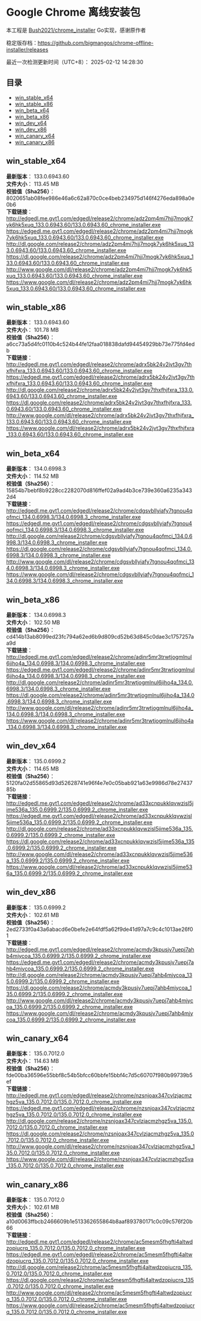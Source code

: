 # Google Chrome 离线安装包
本工程是 [Bush2021/chrome_installer](https://github.com/Bush2021/chrome_installer) Go实现，感谢原作者

稳定版存档：<https://github.com/bigmangos/chrome-offline-installer/releases>

最近一次检测更新时间（UTC+8）：
2025-02-12 14:28:30

## 目录
* [win_stable_x64](https://github.com/bigmangos/chrome-offline-installer?tab=readme-ov-file#win_stable_x64)
* [win_stable_x86](https://github.com/bigmangos/chrome-offline-installer?tab=readme-ov-file#win_stable_x86)
* [win_beta_x64](https://github.com/bigmangos/chrome-offline-installer?tab=readme-ov-file#win_beta_x64)
* [win_beta_x86](https://github.com/bigmangos/chrome-offline-installer?tab=readme-ov-file#win_beta_x86)
* [win_dev_x64](https://github.com/bigmangos/chrome-offline-installer?tab=readme-ov-file#win_dev_x64)
* [win_dev_x86](https://github.com/bigmangos/chrome-offline-installer?tab=readme-ov-file#win_dev_x86)
* [win_canary_x64](https://github.com/bigmangos/chrome-offline-installer?tab=readme-ov-file#win_canary_x64)
* [win_canary_x86](https://github.com/bigmangos/chrome-offline-installer?tab=readme-ov-file#win_canary_x86)

## win_stable_x64
**最新版本**： 133.0.6943.60  
**文件大小**： 113.45 MB  
**校验值（Sha256）**： 8020651ab08fee986e46a6c62a870c0ce4beb234975d146f4276eda898a0e0b6  
**下载链接**：
http://edgedl.me.gvt1.com/edgedl/release2/chrome/adz2pm4mi7hjj7mogk7yk6hk5xuq_133.0.6943.60/133.0.6943.60_chrome_installer.exe
https://edgedl.me.gvt1.com/edgedl/release2/chrome/adz2pm4mi7hjj7mogk7yk6hk5xuq_133.0.6943.60/133.0.6943.60_chrome_installer.exe
http://dl.google.com/release2/chrome/adz2pm4mi7hjj7mogk7yk6hk5xuq_133.0.6943.60/133.0.6943.60_chrome_installer.exe
https://dl.google.com/release2/chrome/adz2pm4mi7hjj7mogk7yk6hk5xuq_133.0.6943.60/133.0.6943.60_chrome_installer.exe
http://www.google.com/dl/release2/chrome/adz2pm4mi7hjj7mogk7yk6hk5xuq_133.0.6943.60/133.0.6943.60_chrome_installer.exe
https://www.google.com/dl/release2/chrome/adz2pm4mi7hjj7mogk7yk6hk5xuq_133.0.6943.60/133.0.6943.60_chrome_installer.exe
## win_stable_x86
**最新版本**： 133.0.6943.60  
**文件大小**： 101.78 MB  
**校验值（Sha256）**： a6cc73a5d4fc0110b4c524b44fe12faa018838dafd94454929bb73e775fd4edb  
**下载链接**：
http://edgedl.me.gvt1.com/edgedl/release2/chrome/adrx5bk24v2jvt3gv7thxfhjfxra_133.0.6943.60/133.0.6943.60_chrome_installer.exe
https://edgedl.me.gvt1.com/edgedl/release2/chrome/adrx5bk24v2jvt3gv7thxfhjfxra_133.0.6943.60/133.0.6943.60_chrome_installer.exe
http://dl.google.com/release2/chrome/adrx5bk24v2jvt3gv7thxfhjfxra_133.0.6943.60/133.0.6943.60_chrome_installer.exe
https://dl.google.com/release2/chrome/adrx5bk24v2jvt3gv7thxfhjfxra_133.0.6943.60/133.0.6943.60_chrome_installer.exe
http://www.google.com/dl/release2/chrome/adrx5bk24v2jvt3gv7thxfhjfxra_133.0.6943.60/133.0.6943.60_chrome_installer.exe
https://www.google.com/dl/release2/chrome/adrx5bk24v2jvt3gv7thxfhjfxra_133.0.6943.60/133.0.6943.60_chrome_installer.exe
## win_beta_x64
**最新版本**： 134.0.6998.3  
**文件大小**： 114.52 MB  
**校验值（Sha256）**： 15854b7bebf8b9228cc2282070d816ffef02a9ad4b3ce739e360a6235a3432d4  
**下载链接**：
http://edgedl.me.gvt1.com/edgedl/release2/chrome/cdgsvbllyiafy7tgnou4qofmci_134.0.6998.3/134.0.6998.3_chrome_installer.exe
https://edgedl.me.gvt1.com/edgedl/release2/chrome/cdgsvbllyiafy7tgnou4qofmci_134.0.6998.3/134.0.6998.3_chrome_installer.exe
http://dl.google.com/release2/chrome/cdgsvbllyiafy7tgnou4qofmci_134.0.6998.3/134.0.6998.3_chrome_installer.exe
https://dl.google.com/release2/chrome/cdgsvbllyiafy7tgnou4qofmci_134.0.6998.3/134.0.6998.3_chrome_installer.exe
http://www.google.com/dl/release2/chrome/cdgsvbllyiafy7tgnou4qofmci_134.0.6998.3/134.0.6998.3_chrome_installer.exe
https://www.google.com/dl/release2/chrome/cdgsvbllyiafy7tgnou4qofmci_134.0.6998.3/134.0.6998.3_chrome_installer.exe
## win_beta_x86
**最新版本**： 134.0.6998.3  
**文件大小**： 102.50 MB  
**校验值（Sha256）**： cd414b13ab8099ed23fc794a62ed6b9d809cd52b63d845c0dae3c1757257aa9d  
**下载链接**：
http://edgedl.me.gvt1.com/edgedl/release2/chrome/adinr5mr3trwtjogmlnul6jiho4a_134.0.6998.3/134.0.6998.3_chrome_installer.exe
https://edgedl.me.gvt1.com/edgedl/release2/chrome/adinr5mr3trwtjogmlnul6jiho4a_134.0.6998.3/134.0.6998.3_chrome_installer.exe
http://dl.google.com/release2/chrome/adinr5mr3trwtjogmlnul6jiho4a_134.0.6998.3/134.0.6998.3_chrome_installer.exe
https://dl.google.com/release2/chrome/adinr5mr3trwtjogmlnul6jiho4a_134.0.6998.3/134.0.6998.3_chrome_installer.exe
http://www.google.com/dl/release2/chrome/adinr5mr3trwtjogmlnul6jiho4a_134.0.6998.3/134.0.6998.3_chrome_installer.exe
https://www.google.com/dl/release2/chrome/adinr5mr3trwtjogmlnul6jiho4a_134.0.6998.3/134.0.6998.3_chrome_installer.exe
## win_dev_x64
**最新版本**： 135.0.6999.2  
**文件大小**： 114.65 MB  
**校验值（Sha256）**： 5120fa02d55865d93d52628741e96f4e7e0c05bab921a63e9986d78e2743785b  
**下载链接**：
http://edgedl.me.gvt1.com/edgedl/release2/chrome/ad33xcnpukklqvwzisl5jime536a_135.0.6999.2/135.0.6999.2_chrome_installer.exe
https://edgedl.me.gvt1.com/edgedl/release2/chrome/ad33xcnpukklqvwzisl5jime536a_135.0.6999.2/135.0.6999.2_chrome_installer.exe
http://dl.google.com/release2/chrome/ad33xcnpukklqvwzisl5jime536a_135.0.6999.2/135.0.6999.2_chrome_installer.exe
https://dl.google.com/release2/chrome/ad33xcnpukklqvwzisl5jime536a_135.0.6999.2/135.0.6999.2_chrome_installer.exe
http://www.google.com/dl/release2/chrome/ad33xcnpukklqvwzisl5jime536a_135.0.6999.2/135.0.6999.2_chrome_installer.exe
https://www.google.com/dl/release2/chrome/ad33xcnpukklqvwzisl5jime536a_135.0.6999.2/135.0.6999.2_chrome_installer.exe
## win_dev_x86
**最新版本**： 135.0.6999.2  
**文件大小**： 102.61 MB  
**校验值（Sha256）**： 2ed2733f0a43a6abacd6e0befe2e64fdf5a62f9de41d97a7c9c4c1013ae26f01  
**下载链接**：
http://edgedl.me.gvt1.com/edgedl/release2/chrome/acmdy3kpusjv7uepj7ahb4mjycoa_135.0.6999.2/135.0.6999.2_chrome_installer.exe
https://edgedl.me.gvt1.com/edgedl/release2/chrome/acmdy3kpusjv7uepj7ahb4mjycoa_135.0.6999.2/135.0.6999.2_chrome_installer.exe
http://dl.google.com/release2/chrome/acmdy3kpusjv7uepj7ahb4mjycoa_135.0.6999.2/135.0.6999.2_chrome_installer.exe
https://dl.google.com/release2/chrome/acmdy3kpusjv7uepj7ahb4mjycoa_135.0.6999.2/135.0.6999.2_chrome_installer.exe
http://www.google.com/dl/release2/chrome/acmdy3kpusjv7uepj7ahb4mjycoa_135.0.6999.2/135.0.6999.2_chrome_installer.exe
https://www.google.com/dl/release2/chrome/acmdy3kpusjv7uepj7ahb4mjycoa_135.0.6999.2/135.0.6999.2_chrome_installer.exe
## win_canary_x64
**最新版本**： 135.0.7012.0  
**文件大小**： 114.63 MB  
**校验值（Sha256）**： fde00ba36596e55bbf8c54b5bfcc60bbfe15bbf4c7d5c60707f980b99739b5ef  
**下载链接**：
http://edgedl.me.gvt1.com/edgedl/release2/chrome/nzsnjoax347cvlzjacmzhgz5va_135.0.7012.0/135.0.7012.0_chrome_installer.exe
https://edgedl.me.gvt1.com/edgedl/release2/chrome/nzsnjoax347cvlzjacmzhgz5va_135.0.7012.0/135.0.7012.0_chrome_installer.exe
http://dl.google.com/release2/chrome/nzsnjoax347cvlzjacmzhgz5va_135.0.7012.0/135.0.7012.0_chrome_installer.exe
https://dl.google.com/release2/chrome/nzsnjoax347cvlzjacmzhgz5va_135.0.7012.0/135.0.7012.0_chrome_installer.exe
http://www.google.com/dl/release2/chrome/nzsnjoax347cvlzjacmzhgz5va_135.0.7012.0/135.0.7012.0_chrome_installer.exe
https://www.google.com/dl/release2/chrome/nzsnjoax347cvlzjacmzhgz5va_135.0.7012.0/135.0.7012.0_chrome_installer.exe
## win_canary_x86
**最新版本**： 135.0.7012.0  
**文件大小**： 102.61 MB  
**校验值（Sha256）**： a10d0063ffbcb2466609b1e513362655864b8aaf893780171c0c09c576f20b66  
**下载链接**：
http://edgedl.me.gvt1.com/edgedl/release2/chrome/ac5mesm5fhgfti4altwdzopiucrq_135.0.7012.0/135.0.7012.0_chrome_installer.exe
https://edgedl.me.gvt1.com/edgedl/release2/chrome/ac5mesm5fhgfti4altwdzopiucrq_135.0.7012.0/135.0.7012.0_chrome_installer.exe
http://dl.google.com/release2/chrome/ac5mesm5fhgfti4altwdzopiucrq_135.0.7012.0/135.0.7012.0_chrome_installer.exe
https://dl.google.com/release2/chrome/ac5mesm5fhgfti4altwdzopiucrq_135.0.7012.0/135.0.7012.0_chrome_installer.exe
http://www.google.com/dl/release2/chrome/ac5mesm5fhgfti4altwdzopiucrq_135.0.7012.0/135.0.7012.0_chrome_installer.exe
https://www.google.com/dl/release2/chrome/ac5mesm5fhgfti4altwdzopiucrq_135.0.7012.0/135.0.7012.0_chrome_installer.exe
